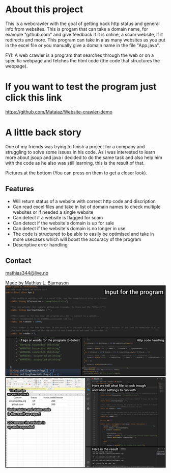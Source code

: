 # About this project #
This is a webcrawler with the goal of getting back http status and general info from websites.
This is progam that can take a domain name, for example "github.com" and give feedback if it is online, a scam website, if it redirects and more.
This program can take in a as many websites as you put in the excel file or you manually give a domain name in the file "App.java".

FYI: A web crawler is a program that searches through the web or on a specific webpage and fetches the html code (the code that structures the webpage).

# If you want to test the program just click this link #
https://github.com/Mataiaz/Website-crawler-demo

# A little back story #
One of my friends was trying to finish a project for a company and struggling to solve some issues in his code.
As i was interested to learn more about jsoup and java i decided to do the same task and also help him with the code
as he also was still learning, this is the result of that.

Pictures at the bottom (You can press on them to get a closer look).

## Features ##
* Will return status of a website with correct http code and discription
* Can read excel files and take in list of domain names to check multiple websites or if needed a single website
* Can detect if a website is flagged for scam
* Can detect if the website's domain is up for sale
* Can detect if the website's domain is no longer in use
* The code is structured to be able to easily be optimised and take in more usecases which will boost the accuracy of the program
* Descriptive error handling

## Contact ##
mathias344@live.no

Made by Mathias L. Bjarnason
![Program process](https://github.com/Mataiaz/Website_Crawler/blob/main/website%20crawler%20process.png)
![Program execution](https://github.com/Mataiaz/Website_Crawler/blob/main/website%20crawler%20execution.png)
